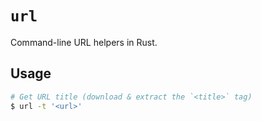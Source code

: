 # `url`

Command-line URL helpers in Rust.

## Usage

```bash
# Get URL title (download & extract the `<title>` tag)
$ url -t '<url>'
```

